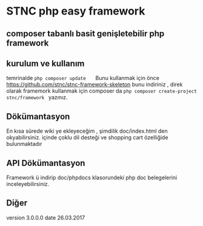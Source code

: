 # STNC php easy framework
## composer tabanlı basit genişletebilir php framework
## kurulum ve kullanım 
temrinalde 
```php composer update   ```
Bunu kullanmak için önce https://github.com/stnc/stnc-framework-skeleton bunu indiriniz , direk olarak framemork kullanmak için composer da ```php composer create-project stnc/framework ``` yazınız.


## Dökümantasyon 
En kısa sürede wiki ye ekleyeceğim , şimdilik doc/index.html den okyabilirsiniz. 
içinde çoklu dil desteği ve shopping cart özelliğide bulunmaktadır 
<br>
## API Dökümantasyon 
Framework ü indirip doc/phpdocs klasorundeki php doc belegelerini inceleyebilirsiniz.

## Diğer 
version 3.0.0.0
date 26.03.2017
